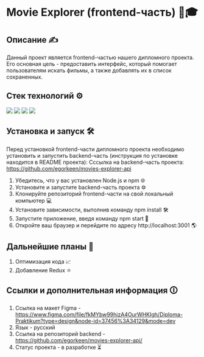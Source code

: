 # Movie Explorer (frontend-часть) 📱🎓

## Описание ✍

Данный проект является frontend-частью нашего дипломного проекта. Его основная цель - предоставить интерфейс, который помогает пользователям искать фильмы, а также добавлять их в список сохраненных.

## Стек технологий ⚙️

<img src="https://img.shields.io/badge/HTML5-E34F26?style=for-the-badge&logo=html5&logoColor=white"/> <img src="https://img.shields.io/badge/CSS3-1572B6?style=for-the-badge&logo=css3&logoColor=white"/> <img src="https://img.shields.io/badge/JavaScript-F7DF1E?style=for-the-badge&logo=javascript&logoColor=white"/> <img src="https://img.shields.io/badge/React-61DAFB?style=for-the-badge&logo=react&logoColor=white"/>

## Установка и запуск 🛠️

Перед установкой frontend-части дипломного проекта необходимо установить и запустить backend-часть (инструкция по установке находится в README проекта):
Сссылка на backend-часть проекта: https://github.com/egorkeen/movies-explorer-api 

1. Убедитесь, что у вас установлен Node.js и npm 🌐
2. Установите и запустите backend-часть проекта ⚙️
3. Клонируйте репозиторий frontend-части на свой локальный компьютер 💻
4. Установите зависимости, выполнив команду npm install 🛠️
5. Запустите приложение, введя команду npm start 🏁
6. Откройте ваш браузер и перейдите по адресу http://localhost:3001 🌎

## Дальнейшие планы 📝

1. Оптимизация кода 📈
3. Добавление Redux ⚛️

## Ссылки и дополнительная информация 🛈

1. Ссылка на макет Figma - https://www.figma.com/file/fkMYbw99hizA4OurWHKIgh/Diploma-Praktikum?type=design&node-id=37456%3A34129&mode=dev
2. Язык - русский
3. Ссылка на репозиторий backend - https://github.com/egorkeen/movies-explorer-api/
4. Статус проекта - в разработке ⏳

